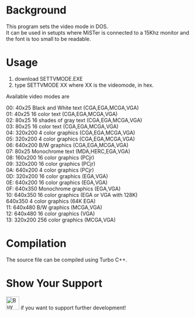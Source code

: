 # Background
This program sets the video mode in DOS.  
It can be used in setupts where MiSTer is connected to a 15Khz monitor and the font is too small to be readable.

# Usage 
1. download SETTVMODE.EXE  
2. type SETTVMODE XX where XX is the videomode, in hex.  

Available video modes are  

00: 40x25 Black and White text (CGA,EGA,MCGA,VGA)  
01: 40x25 16 color text (CGA,EGA,MCGA,VGA)  
02: 80x25 16 shades of gray text (CGA,EGA,MCGA,VGA)  
03: 80x25 16 color text (CGA,EGA,MCGA,VGA)  
04: 320x200 4 color graphics (CGA,EGA,MCGA,VGA)  
05: 320x200 4 color graphics (CGA,EGA,MCGA,VGA)  
06: 640x200 B/W graphics (CGA,EGA,MCGA,VGA)  
07: 80x25 Monochrome text (MDA,HERC,EGA,VGA)  
08: 160x200 16 color graphics (PCjr)  
09: 320x200 16 color graphics (PCjr)  
0A: 640x200 4 color graphics (PCjr)  
0D: 320x200 16 color graphics (EGA,VGA)  
0E: 640x200 16 color graphics (EGA,VGA)  
0F: 640x350 Monochrome graphics (EGA,VGA)  
10: 640x350 16 color graphics (EGA or VGA with 128K)  
    640x350 4 color graphics (64K EGA)  
11: 640x480 B/W graphics (MCGA,VGA)  
12: 640x480 16 color graphics (VGA)  
13: 320x200 256 color graphics (MCGA,VGA)  

# Compilation 

The source file can be compiled using Turbo C++. 

# Show Your Support

<a href='https://ko-fi.com/R6R31177HE' target='_blank'><img height='36' style='border:0px;height:36px;' src='https://storage.ko-fi.com/cdn/kofi2.png?v=3' border='0' alt='Buy Me a Coffee at ko-fi.com' /></a> if you want to support further development!
